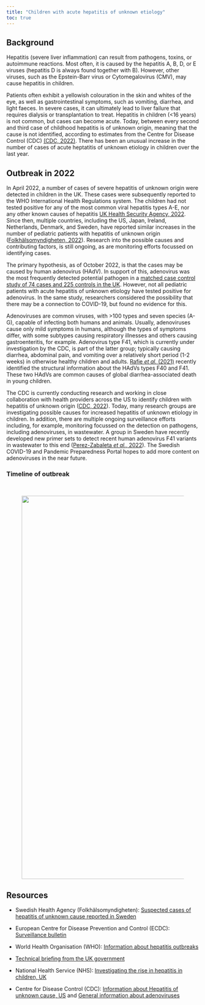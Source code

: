 ```yaml
---
title: "Children with acute hepatitis of unknown etiology"
toc: true
---
```


## Background

Hepatitis (severe liver inflammation) can result from pathogens, toxins, or autoimmune reactions. Most often, it is caused by the hepatitis A, B, D, or E viruses (hepatitis D is always found together with B). However, other viruses, such as the Epstein-Barr virus or Cytomegalovirus (CMV), may cause hepatitis in children.

Patients often exhibit a yellowish colouration in the skin and whites of the eye, as well as gastrointestinal symptoms, such as vomiting, diarrhea, and light faeces. In severe cases, it can ultimately lead to liver failure that requires dialysis or transplantation to treat. Hepatitis in children (<16 years) is not common, but cases can become acute. Today, between every second and third case of childhood hepatitis is of unknown origin, meaning that the cause is not identified, according to estimates from the Centre for Disease Control (CDC) [(CDC, 2022)](https://www.cdc.gov/ncird/investigation/hepatitis-unknown-cause/overview-what-to-know.html). There has been an unusual increase in the number of cases of acute heptatitis of unknown etiology in children over the last year.

## Outbreak in 2022

In April 2022, a number of cases of severe hepatitis of unknown origin were detected in children in the UK. These cases were subsequently reported to the WHO International Health Regulations system. The children had not tested positive for any of the most common viral hepatitis types A-E, nor any other known causes of hepatitis
[UK Health Security Agency, 2022](https://www.gov.uk/government/news/hepatitis-liver-inflammation-cases-in-children-latest-updates). Since then, multiple countries, including the US, Japan, Ireland, Netherlands, Denmark, and Sweden, have reported similar increases in the number of pediatric patients with hepatitis of unknown origin ([Folkhälsomyndigheten, 2022](https://www.folkhalsomyndigheten.se/nyheter-och-press/nyhetsarkiv/2022/maj/misstankta-fall-av-hepatit-med-okand-orsak-rapporterade-i-sverige/)). Research into the possible causes and contributing factors, is still ongoing, as are monitoring efforts focussed on identifying cases.

The primary hypothesis, as of October 2022, is that the cases may be caused by human adenovirus (HAdV). In support of this, adenovirus was the most frequently detected potential pathogen in a [matched case control study of 74 cases and 225 controls in the UK](https://assets.publishing.service.gov.uk/government/uploads/system/uploads/attachment_data/file/1094573/acute-hepatitis-technical-briefing-4.pdf). However, not all pediatric patients with acute hepatitis of unknown etiology have tested positive for adenovirus. In the same study, researchers considered the possibility that there may be a connection to COVID-19, but found no evidence for this. 

Adenoviruses are common viruses, with >100 types and seven species (A-G), capable of infecting both humans and animals. Usually, adenoviruses cause only mild symptoms in humans, although the types of symptoms differ, with some subtypes causing respiratory illnesses and others causing gastroenteritis, for example. Adenovirus type F41, which is currently under investigation by the CDC, is part of the latter group; typically causing diarrhea, abdominal pain, and vomiting over a relatively short period (1-2 weeks) in otherwise healthy children and adults. [Rafie *et al.* (2021)](https://doi.org/10.1126/sciadv.abe0974) recently identified the structural information about the  HAdVs types F40 and F41. These two HAdVs are common causes of global diarrhea-associated death in young children.

The CDC is currently conducting research and working in close collaboration with health providers across the US to identify children with hepatitis of unknown origin ([CDC, 2022](https://www.cdc.gov/ncird/investigation/hepatitis-unknown-cause/overview-what-to-know.html)). Today, many research groups are investigating possible causes for increased hepatitis of unknown etiology in children. In addition, there are multiple ongoing surveillance efforts including, for example, monitoring focussed on the detection on pathogens, including adenoviruses, in wastewater. A group in Sweden have recently developed new primer sets to detect recent human adenovirus F41 variants in wastewater to this end ([Perez-Zabaleta *et al.*, 2022](https://www.medrxiv.org/content/10.1101/2022.09.16.22280038v1.full)). The Swedish COVID-19 and Pandemic Preparedness Portal hopes to add more content on adenoviruses in the near future.

### Timeline of outbreak
<br>
<figure><img width="1000" src="/img/other/hepatitis_timeline.png"></figure>

## Resources

* Swedish Health Agency (Folkhälsomyndigheten): [Suspected cases of hepatitis of unknown cause reported in Sweden](https://www.folkhalsomyndigheten.se/nyheter-och-press/nyhetsarkiv/2022/maj/misstankta-fall-av-hepatit-med-okand-orsak-rapporterade-i-sverige/)

* European Centre for Disease Prevention and Control (ECDC): [Surveillance bulletin](https://www.ecdc.europa.eu/en/hepatitis/joint-hepatitis-unknown-origin-children-surveillance-bulletin)

* World Health Organisation (WHO): [Information about hepatitis outbreaks](https://www.who.int/emergencies/disease-outbreak-news/item/2022-DON400)

* [Technical briefing from the UK government](https://assets.publishing.service.gov.uk/government/uploads/system/uploads/attachment_data/file/1073704/acute-hepatitis-technical-briefing-2.pdf)

* National Health Service (NHS): [Investigating the rise in hepatitis in children, UK](https://www.gosh.nhs.uk/news/investigating-the-rise-in-hepatitis-in-children/)

* Centre for Disease Control (CDC): [Information about Hepatitis of unknown cause, US](https://www.cdc.gov/ncird/investigation/hepatitis-unknown-cause/overview-what-to-know.html) and [General information about adenoviruses](https://www.cdc.gov/adenovirus/index.html)
